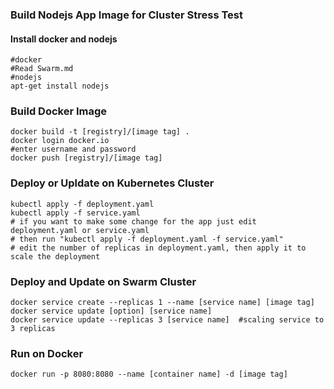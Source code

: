 ### Build Nodejs App Image for Cluster Stress Test
#### Install docker and nodejs
```
#docker
#Read Swarm.md
#nodejs
apt-get install nodejs
```
### Build Docker Image
```
docker build -t [registry]/[image tag] .
docker login docker.io
#enter username and password
docker push [registry]/[image tag]
```
### Deploy or Upldate on Kubernetes Cluster
```
kubectl apply -f deployment.yaml
kubectl apply -f service.yaml
# if you want to make some change for the app just edit  deployment.yaml or service.yaml
# then run "kubectl apply -f deployment.yaml -f service.yaml"
# edit the number of replicas in deployment.yaml, then apply it to scale the deployment
```
### Deploy and Update on Swarm Cluster
```
docker service create --replicas 1 --name [service name] [image tag]
docker service update [option] [service name]
docker service update --replicas 3 [service name]  #scaling service to 3 replicas
```
### Run on Docker
```
docker run -p 8080:8080 --name [container name] -d [image tag]
```

